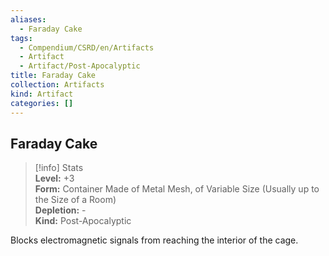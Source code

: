 ```yaml
---
aliases:
  - Faraday Cake
tags:
  - Compendium/CSRD/en/Artifacts
  - Artifact
  - Artifact/Post-Apocalyptic
title: Faraday Cake
collection: Artifacts
kind: Artifact
categories: []
---
```

## Faraday Cake  
>[!info] Stats  
> **Level:** +3  
> **Form:** Container Made of Metal Mesh, of Variable Size (Usually up to the Size of a Room)  
> **Depletion:** -  
> **Kind:** Post-Apocalyptic
  
Blocks electromagnetic signals from reaching the interior of the cage.
